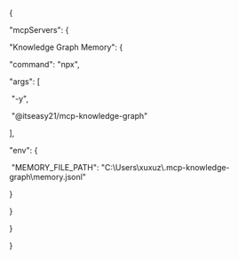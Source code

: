 {

 "mcpServers": {

  "Knowledge Graph Memory": {

   "command": "npx",

   "args": [

​    "-y",

​    "@itseasy21/mcp-knowledge-graph"

   ],

   "env": {

​    "MEMORY_FILE_PATH": "C:\\Users\\xuxuz\\.mcp-knowledge-graph\\memory.jsonl"

   }

  }

 }

}